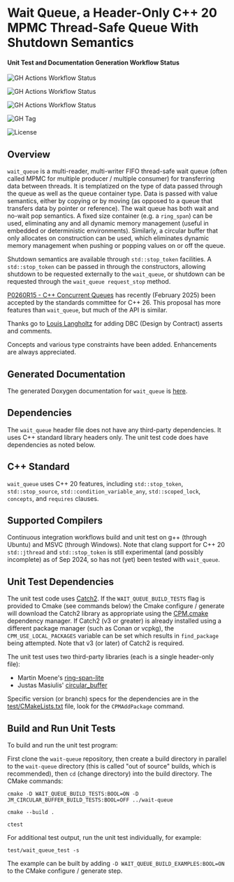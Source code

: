 # Wait Queue, a Header-Only C++ 20 MPMC Thread-Safe Queue With Shutdown Semantics

#### Unit Test and Documentation Generation Workflow Status

![GH Actions Workflow Status](https://img.shields.io/github/actions/workflow/status/connectivecpp/wait-queue/build_run_unit_test_cmake.yml?branch=main&label=GH%20Actions%20build,%20unit%20tests%20on%20main)

![GH Actions Workflow Status](https://img.shields.io/github/actions/workflow/status/connectivecpp/wait-queue/build_run_unit_test_cmake.yml?branch=develop&label=GH%20Actions%20build,%20unit%20tests%20on%20develop)

![GH Actions Workflow Status](https://img.shields.io/github/actions/workflow/status/connectivecpp/wait-queue/gen_docs.yml?branch=main&label=GH%20Actions%20generate%20docs)

![GH Tag](https://img.shields.io/github/v/tag/connectivecpp/wait-queue?label=GH%20tag)

![License](https://img.shields.io/badge/License-Boost%201.0-blue)

## Overview

`wait_queue` is a multi-reader, multi-writer FIFO thread-safe wait queue (often called MPMC for multiple producer / multiple consumer) for transferring data between threads. It is templatized on the type of data passed through the queue as well as the queue container type. Data is passed with value semantics, either by copying or by moving (as opposed to a queue that transfers data by pointer or reference). The wait queue has both wait and no-wait pop semantics. A fixed size container (e.g. a `ring_span`) can be used, eliminating any and all dynamic memory management (useful in embedded or deterministic environments). Similarly, a circular buffer that only allocates on construction can be used, which eliminates dynamic memory management when pushing or popping values on or off the queue.

Shutdown semantics are available through `std::stop_token` facilities. A `std::stop_token` can be passed in through the constructors, allowing shutdown to be requested externally to the `wait_queue`, or shutdown can be requested through the `wait_queue request_stop` method.

[P0260R15 - C++ Concurrent Queues](https://www.open-std.org/jtc1/sc22/wg21/docs/papers/2025/p0260r15.html) has recently (February 2025) been accepted by the standards committee for C++ 26. This proposal has more features than `wait_queue`, but much of the API is similar.

Thanks go to [Louis Langholtz](https://github.com/louis-langholtz) for adding DBC (Design by Contract) asserts and comments.

Concepts and various type constraints have been added. Enhancements are always appreciated.

## Generated Documentation

The generated Doxygen documentation for `wait_queue` is [here](https://connectivecpp.github.io/wait-queue/).

## Dependencies

The `wait_queue` header file does not have any third-party dependencies. It uses C++ standard library headers only. The unit test code does have dependencies as noted below.

## C++ Standard

`wait_queue`  uses C++ 20 features, including `std::stop_token`, `std::stop_source`, `std::condition_variable_any`, `std::scoped_lock`, `concepts`, and `requires` clauses.

## Supported Compilers

Continuous integration workflows build and unit test on g++ (through Ubuntu) and MSVC (through Windows). Note that clang support for C++ 20 `std::jthread` and `std::stop_token` is still experimental (and possibly incomplete) as of Sep 2024, so has not (yet) been tested with `wait_queue`.

## Unit Test Dependencies

The unit test code uses [Catch2](https://github.com/catchorg/Catch2). If the `WAIT_QUEUE_BUILD_TESTS` flag is provided to Cmake (see commands below) the Cmake configure / generate will download the Catch2 library as appropriate using the [CPM.cmake](https://github.com/cpm-cmake/CPM.cmake) dependency manager. If Catch2 (v3 or greater) is already installed using a different package manager (such as Conan or vcpkg), the `CPM_USE_LOCAL_PACKAGES` variable can be set which results in `find_package` being attempted. Note that v3 (or later) of Catch2 is required.

The unit test uses two third-party libraries (each is a single header-only file):

- Martin Moene's [ring-span-lite](https://github.com/martinmoene/ring-span-lite)
- Justas Masiulis' [circular_buffer](https://github.com/JustasMasiulis/circular_buffer)

Specific version (or branch) specs for the dependencies are in the [test/CMakeLists.txt](test/CMakeLists.txt) file, look for the `CPMAddPackage` command.

## Build and Run Unit Tests

To build and run the unit test program:

First clone the `wait-queue` repository, then create a build directory in parallel to the `wait-queue` directory (this is called "out of source" builds, which is recommended), then `cd` (change directory) into the build directory. The CMake commands:

```
cmake -D WAIT_QUEUE_BUILD_TESTS:BOOL=ON -D JM_CIRCULAR_BUFFER_BUILD_TESTS:BOOL=OFF ../wait-queue

cmake --build .

ctest
```

For additional test output, run the unit test individually, for example:

```
test/wait_queue_test -s
```

The example can be built by adding `-D WAIT_QUEUE_BUILD_EXAMPLES:BOOL=ON` to the CMake configure / generate step.

